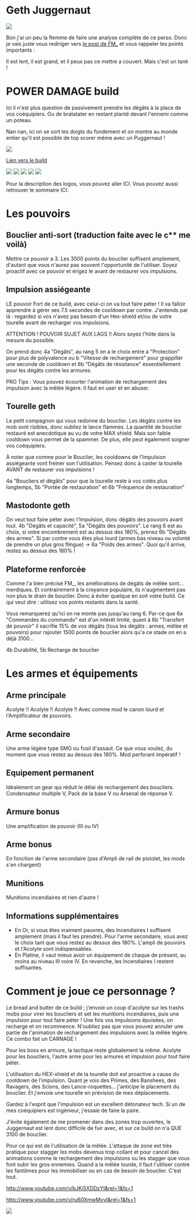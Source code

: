 Geth Juggernaut
===============

<img src="http://img11.hostingpics.net/pics/856193gethprimebyhallucinogenmushroomd4w0f6v.jpg" />

Bon j'ai un peu la flemme de faire une analyse complète de ce perso.
Donc je vais juste vous rediriger vers [le post de FM_](http://www.masseffectsaga.com/forum/index.php/topic,2730.msg38538.html#msg38538) et vous rappeler les points importants :

Il est lent, il est grand, et il peux pas ce mettre a couvert. Mais c'est un tank !

POWER DAMAGE build
==================

Ici il n'est plus question de passivement prendre les dégâts à la place de vos coéquipiers.
Ou de bratatater en restant planté devant l'ennemi comme un poteau.

Nan nan, ici on se sort les doigts du fondement et on montre au monde entier qu'il est possible de top scorer même avec un Puggernaut !

<img src="http://img11.hostingpics.net/pics/820127pugpower.jpg" />

[Lien vers le build](http://kalence.drupalgardens.com/me3-builder#2B!4801565!2307585!34V54364!39AEC)

<img src="https://raw.githubusercontent.com/tst2005/me3/master/static/img/logo1-or-et-platine.png" />
<img src="https://raw.githubusercontent.com/tst2005/me3/master/static/img/logo2-3etoiles.png" />
<img src="https://raw.githubusercontent.com/tst2005/me3/master/static/img/logo3-orange.png" />
<img src="https://raw.githubusercontent.com/tst2005/me3/master/static/img/logo4-3etoiles.png" />
<img src="https://raw.githubusercontent.com/tst2005/me3/master/static/img/logo5-2etoiles.png" />

Pour la description des logos, vous pouvez aller ICI. Vous pouvez aussi retrouver le sommaire ICI.

Les pouvoirs
============

## Bouclier anti-sort (traduction faite avec le c** me voilà)

Mettre ce pouvoir a 3.
Les 3500 points du bouclier suffisent amplement, d'autant que vous n'aurez pas souvent l'opportunité de l'utiliser.
Soyez proactif avec ce pouvoir et érigez le avant de restaurer vos impulsions.

## Impulsion assiégeante

LE pouvoir Fort de ce build, avec celui-ci on va tout faire péter !
Il va falloir apprendre à gérer ses 7.5 secondes de cooldown par contre.
J'entends par là : regardez si vos n'avez pas besoin d'un Hex-shield et/ou de votre tourelle avant de recharger vos impulsions.

ATTENTION ! POUVOIR SUJET AUX LAGS !! Alors soyez l'hôte dans la mesure du possible.

On prend donc 4a "Dégâts", au rang 5 on a le choix entre a "Protection" pour plus de polyvalence ou b "Vitesse de rechargement" pour grappiller une seconde de cooldown et 6b "Dégâts de résistance" essentiellement pour les dégâts contre les armures.

PRO Tips : Vous pouvez écourter l'animation de rechargement des impulsion avec la mêlée légère. Il faut en user et en abuser.

## Tourelle geth

Le petit compagnon qui vous redonne du bouclier.
Les dégâts contre les mob sont risibles, donc oubliez le lance flammes.
La quantité de bouclier restauré est anecdotique au vu de votre MAX shield.
Mais son faible cooldown vous permet de la spammer. De plus, elle peut également soigner vos coéquipiers.

À noter que comme pour le Bouclier, les cooldowns de l'Impulsion assiégeante vont freiner son l'utilisation.
Pensez donc à caster la tourelle AVANT de restaurer vos impulsions !

4a "Boucliers et dégâts" pour que la tourelle reste à vos cotés plus longtemps, 5b "Portée de restauration" et 6b "Fréquence de restauration"

## Mastodonte geth

On veut tout faire péter avec l'Impulsion, donc dégâts des pouvoirs avant tout.
4b "Dégâts et capacité", 5a "Dégâts des pouvoirs".
Le rang 6 est au choix, si votre encombrement est au dessus des 180%, prenez 6b "Dégâts des armes".
Si par contre vous êtes plus lourd (armes bas niveau ou volonté de prendre un plus gros flingue) -> 6a "Poids des armes".
Quoi qu'il arrive, restez au dessus des 180% !

## Plateforme renforcée

Comme l'a bien précisé FM_, les améliorations de dégâts de mêlée sont... merdiques.
Et contrairement à la croyance populaire, ils n'augmentent pas non plus le drain de bouclier.
Donc à éviter quelque en soit votre build.
Ce qui veut dire : utilisez vos points restants dans la santé.

Vous remarquerez qu'ici on ne monte pas jusqu'au rang 6.
Par-ce que 6a "Commandes du commando" est d'un intérêt limité, quant à 6b "Transfert de pouvoir" il sacrifie 15% de vos dégâts (tous les dégâts : armes, mêlée et pouvoirs) pour rajouter 1500 points de bouclier alors qu'a ce stade on en a déjà 3100...

4b Durabilité, 5b Recharge de bouclier


Les armes et équipements
========================

## Arme principale

Acolyte !! Acolyte !! Acolyte !! Avec comme mod le canon lourd et l'Amplificateur de pouvoirs.

## Arme secondaire

Une arme légère type SMG ou fusil d'assaut. Ce que vous voulez, du moment que vous restez au dessus des 180%. Mod perforant impératif !

## Equipement permanent

Idéalement un gear qui réduit le délai de rechargement des boucliers.
Condensateur multiple V, Pack de la base V ou Arsenal de réponse V.

## Armure bonus

Une amplification de pouvoir (III ou IV)

## Arme bonus

En fonction de l'arme secondaire (pas d'Ampli de rail de pistolet, les mods s'en chargent)

## Munitions

Munitions incendiaires et rien d'autre !

## Informations supplémentaires

 * En Or, si vous êtes vraiment pauvres, des Incendiaires I suffisent amplement (mais il faut les prendre). Pour l'arme secondaire, vous avez le choix tant que vous restez au dessus des 180%. L'ampli de pouvoirs et l'Acolyte sont indispensables.
 * En Platine, il vaut mieux avoir un équipement de chaque de présent, au moins au niveau III voire IV. En revanche, les Incendiaires I restent suffisantes.

Comment je joue ce personnage ?
===============================

Le bread and butter de ce build ; j'envoie un coup d'acolyte sur les trashs mobs pour virer les boucliers et set les munitions incendiaires, puis une impulsion pour tout faire péter !
Une fois vos impulsions épuisées, on recharge et on recommence. N'oubliez pas que vous pouvez annuler une partie de l'animation de rechargement des impulsions avec la mêlée légère.
Ce combo fait un CARNAGE !

Pour les boss en armure, la tactique reste globalement la même.
Acolyte pour les boucliers, l'autre arme pour les armures et impulsion pour tout faire péter.

L'utilisation du HEX-shield et de la tourelle doit est proactive a cause du cooldown de l'impulsion.
Quant je vois des Primes, des Banshees, des Ravagers, des Scions, des Lance-roquettes... j'anticipe le placement du bouclier. Et j'envoie une tourelle en prévision de mes déplacements.

Gardez à l'esprit que l'impulsion est un excellent détonateur tech. Si un de mes coéquipiers est ingénieur, j'essaie de faire la paire.

J'évite également de me promener dans des zones trop ouvertes, le Juggernaut est lent donc difficile de fuir avec, et sur ce build on n'a QUE 3100 de bouclier.

Pour ce qui est de l'utilisation de la mêlée. L'attaque de zone est très pratique pour stagger les mobs devenus trop collant et pour cancel des animations comme le rechargement des impulsions ou les stagger que vous font subir les gros ennemies.
Quand a la mêlée lourde, il faut l'utiliser contre les fantômes pour les immobiliser ou en cas de besoin de bouclier. C'est tout.

http://www.youtube.com/v/bJKi5XDDzYI&rel=1&fs=1

http://www.youtube.com/v/ru60XmwMvvI&rel=1&fs=1

<img src="http://img11.hostingpics.net/pics/444107samshepareyouallrightteaserbyfishbone76d62lohz.png" />


